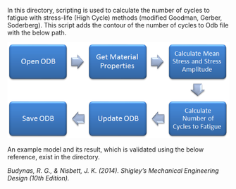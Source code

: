 In this directory, scripting is used to calculate the number of cycles to fatigue with stress-life (High Cycle) methods (modified Goodman, Gerber, Soderberg). This script adds the contour of the number of cycles to Odb file with the below path.

<p align="center"> 
<img src="./scriptDiagram.PNG">
</p>

      
An example model and its result, which is validated using the below reference, exist in the directory.
      
<i> Budynas, R. G., & Nisbett, J. K. (2014). Shigley’s Mechanical Engineering Design (10th Edition).</i>

